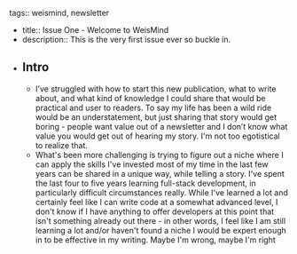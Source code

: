 tags:: weismind, newsletter

- title:: Issue One - Welcome to WeisMind
- description:: This is the very first issue ever so buckle in.
- ## Intro
	- I’ve struggled with how to start this new publication, what to write about, and what kind of knowledge I could share that would be practical and user to readers. To say my life has been a wild ride would be an understatement, but just sharing that story would get boring - people want value out of a newsletter and I don’t know what value you would get out of hearing my story. I'm not too egotistical to realize that.
	- What's been more challenging is trying to figure out a niche where I can apply the skills I've invested most of my time in the last few years can be shared in a unique way, while telling a story. I've spent the last four to five years learning full-stack development, in particularly difficult circumstances really. While I've learned a lot and certainly feel like I can write code at a somewhat advanced level, I don't know if I have anything to offer developers at this point that isn't something already out there - in other words, I feel like I am still learning a lot and/or haven't found a niche I would be expert enough in to be effective in my writing. Maybe I'm wrong, maybe I'm right
